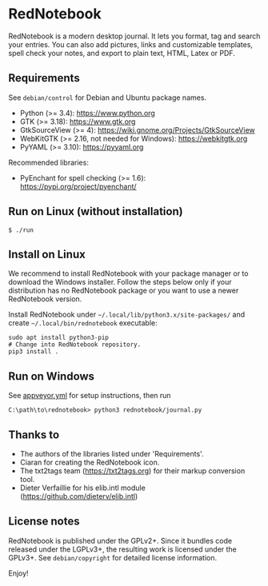 # RedNotebook

RedNotebook is a modern desktop journal. It lets you format, tag and
search your entries. You can also add pictures, links and customizable
templates, spell check your notes, and export to plain text, HTML,
Latex or PDF.


## Requirements

See `debian/control` for Debian and Ubuntu package names.

  * Python (>= 3.4): https://www.python.org
  * GTK (>= 3.18): https://www.gtk.org
  * GtkSourceView (>= 4): https://wiki.gnome.org/Projects/GtkSourceView
  * WebKitGTK (>= 2.16, not needed for Windows): https://webkitgtk.org
  * PyYAML (>= 3.10): https://pyyaml.org

Recommended libraries:

  * PyEnchant for spell checking (>= 1.6): https://pypi.org/project/pyenchant/


## Run on Linux (without installation)

    $ ./run


## Install on Linux

We recommend to install RedNotebook with your package manager or
to download the Windows installer. Follow the steps below only if your
distribution has no RedNotebook package or you want to use a newer
RedNotebook version.

Install RedNotebook under `~/.local/lib/python3.x/site-packages/` and
create `~/.local/bin/rednotebook` executable:

    sudo apt install python3-pip
    # Change into RedNotebook repository.
    pip3 install .


## Run on Windows

See [appveyor.yml](appveyor.yml) for setup instructions, then run

    C:\path\to\rednotebook> python3 rednotebook/journal.py


## Thanks to

  * The authors of the libraries listed under 'Requirements'.
  * Ciaran for creating the RedNotebook icon.
  * The txt2tags team (https://txt2tags.org) for their markup conversion tool.
  * Dieter Verfaillie for his elib.intl module
    (https://github.com/dieterv/elib.intl)


## License notes

RedNotebook is published under the GPLv2+. Since it bundles code
released under the LGPLv3+, the resulting work is licensed under the
GPLv3+. See `debian/copyright` for detailed license information.


Enjoy!
